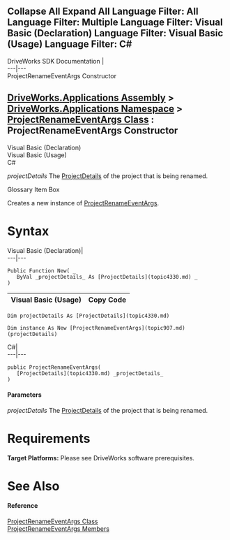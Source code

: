 Collapse All Expand All Language Filter: All  Language Filter: Multiple  Language Filter: Visual Basic (Declaration) Language Filter: Visual Basic (Usage) Language Filter: C#  
---  
DriveWorks SDK Documentation  |   
---|---  
ProjectRenameEventArgs Constructor   
  
[DriveWorks.Applications Assembly](topic13.md) > [DriveWorks.Applications Namespace](topic16.md) > [ProjectRenameEventArgs Class](topic907.md) : ProjectRenameEventArgs Constructor  
---  
  
Visual Basic (Declaration)    
Visual Basic (Usage)    
C# 

_projectDetails_
    The [ProjectDetails](topic914.md) of the project that is being renamed.

Glossary Item Box

Creates a new instance of [ProjectRenameEventArgs](topic907.md). 

# Syntax

Visual Basic (Declaration)|   
---|---  
      
    
    Public Function New( _
       ByVal _projectDetails_ As [ProjectDetails](topic4330.md) _
    )  
  
Visual Basic (Usage)| Copy Code  
---|---  
      
    
    Dim projectDetails As [ProjectDetails](topic4330.md)
     
    Dim instance As New [ProjectRenameEventArgs](topic907.md)(projectDetails)  
  
C#|   
---|---  
      
    
    public ProjectRenameEventArgs( 
       [ProjectDetails](topic4330.md) _projectDetails_
    )  
  
#### Parameters

 _projectDetails_
    The [ProjectDetails](topic914.md) of the project that is being renamed.

# Requirements

**Target Platforms:** Please see DriveWorks software prerequisites.

# See Also

#### Reference

[ProjectRenameEventArgs Class](topic907.md)   
[ProjectRenameEventArgs Members](topic908.md)


